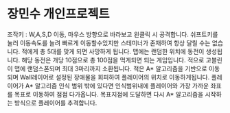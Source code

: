 # 장민수 개인프로젝트
 조작키 : W,A,S,D 이동, 마우스 방향으로 바라보고 왼클릭 시 공격합니다. 쉬프트키를 눌러 이동속도를 늘려 빠르게 이동할수있지만
 스테미너가 존재하여 항상 달릴 수는 없습니다. 적에게 총 5대를 맞게 되면 사망하게 됩니다.
 맵에는 랜덤한 위치에 동전이 생성됩니다. 해당 동전은 개당 10점으로 총 100점을 먹게되면 되는 게임입니다.
 적으로 고블린이 맵에 랜덤스폰되며 최대 3마리까지 소환됩니다.
 적은 A* 알고리즘을 기반으로 이동되며 Wall레이어로 설정된 장애물을 회피하여 플레이어의 위치로 이동하게됩니다. 플레이어가 A* 알고리즘
 인식 범위 밖에 있다면 인식범위내에 플레이어와 가장 가까운 좌표를 목표로 이동하여 점점 다가옵니다. 목표지점에 도달하면 다시 A* 알고리즘을 시작하는 방식으로 플레이어를 추격합니다.